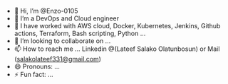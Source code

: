 - 👋 Hi, I’m @Enzo-0105
- 👀 I’m a DevOps and Cloud engineer  
- 🌱 I have worked with AWS cloud, Docker, Kubernetes, Jenkins, Github actions, Terraform, Bash scripting, Python ...
- 💞️ I’m looking to collaborate on ...
- 📫 How to reach me ... Linkedin @(Lateef Salako Olatunbosun) or Mail (salakolateef331@gmail.com)
- 😄 Pronouns: ...
- ⚡ Fun fact: ...

<!---
Enzo-0105/Enzo-0105 is a ✨ special ✨ repository because its `README.md` (this file) appears on your GitHub profile.
You can click the Preview link to take a look at your changes.
--->
